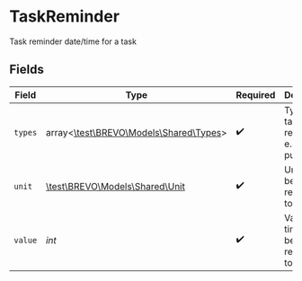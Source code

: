 # TaskReminder

Task reminder date/time for a task


## Fields

| Field                                                                  | Type                                                                   | Required                                                               | Description                                                            | Example                                                                |
| ---------------------------------------------------------------------- | ---------------------------------------------------------------------- | ---------------------------------------------------------------------- | ---------------------------------------------------------------------- | ---------------------------------------------------------------------- |
| `types`                                                                | array<[\test\BREVO\Models\Shared\Types](../../Models/Shared/Types.md)> | :heavy_check_mark:                                                     | Type of task reminder e.g email, push                                  | email                                                                  |
| `unit`                                                                 | [\test\BREVO\Models\Shared\Unit](../../Models/Shared/Unit.md)          | :heavy_check_mark:                                                     | Unit of time before reminder is to be sent                             |                                                                        |
| `value`                                                                | *int*                                                                  | :heavy_check_mark:                                                     | Value of time unit before reminder is to be sent                       | 10                                                                     |